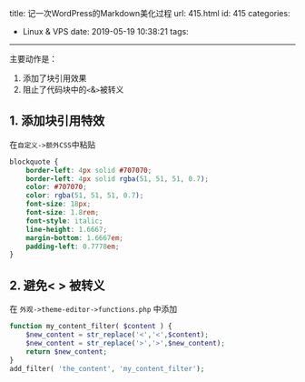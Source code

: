 title: 记一次WordPress的Markdown美化过程
url: 415.html
id: 415
categories:
  - Linux &amp; VPS
date: 2019-05-19 10:38:21
tags:
---
主要动作是：
1. 添加了块引用效果
2. 阻止了代码块中的`<`&`>`被转义

1\. 添加块引用特效
-----------

在`自定义->额外CSS`中粘贴
```css
blockquote {
	border-left: 4px solid #707070;
	border-left: 4px solid rgba(51, 51, 51, 0.7);
	color: #707070;
	color: rgba(51, 51, 51, 0.7);
	font-size: 18px;
	font-size: 1.8rem;
	font-style: italic;
	line-height: 1.6667;
	margin-bottom: 1.6667em;
	padding-left: 0.7778em;
}
```

2\. 避免< > 被转义
-------------

在 `外观->theme-editor->functions.php` 中添加
```php
function my_content_filter( $content ) {
	$new_content = str_replace('<','<',$content);
	$new_content = str_replace('>','>',$new_content);
    return $new_content;
}
add_filter( 'the_content', 'my_content_filter');
```